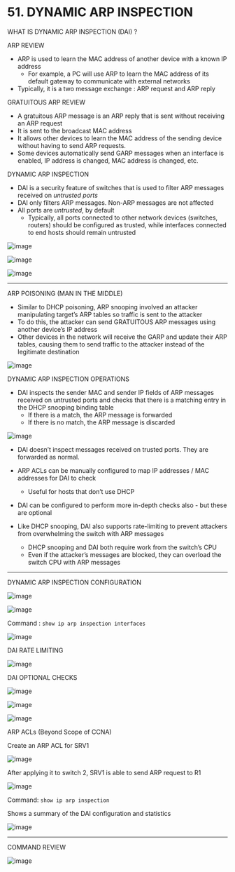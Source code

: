 # 51. DYNAMIC ARP INSPECTION

WHAT IS DYNAMIC ARP INSPECTION (DAI) ?

ARP REVIEW

- ARP is used to learn the MAC address of another device with a known IP address
    - For example, a PC will use ARP to learn the MAC address of its default gateway to communicate with external networks
- Typically, it is a two message exchange :  ARP request and ARP reply

GRATUITOUS ARP REVIEW

- A gratuitous ARP message is an ARP reply that is sent without receiving an ARP request
- It is sent to the broadcast MAC address
- It allows other devices to learn the MAC address of the sending device without having to send ARP requests.
- Some devices automatically send GARP messages when an interface is enabled, IP address is changed, MAC address is changed, etc.

DYNAMIC ARP INSPECTION

- DAI is a security feature of switches that is used to filter ARP messages received on  *untrusted ports*
- DAI only filters ARP messages. Non-ARP messages are not affected
- All ports are *untrusted*, by default
    - Typically, all ports connected to other network devices (switches, routers) should be configured as trusted, while interfaces connected to end hosts should remain untrusted

![image](https://github.com/psaumur/CCNA/assets/106411237/02da32ef-654c-4755-abcd-ea8230df4029)

![image](https://github.com/psaumur/CCNA/assets/106411237/29744383-746e-47be-8220-ba1a641a7a11)

![image](https://github.com/psaumur/CCNA/assets/106411237/6848c2b5-e866-4023-9ad9-c18f63aa6bb5)

---

ARP POISONING (MAN IN THE MIDDLE)

- Similar to DHCP poisoning, ARP snooping involved an attacker manipulating target’s ARP tables so traffic is sent to the attacker
- To do this, the attacker can send GRATUITOUS ARP messages using another device’s IP address
- Other devices in the network will receive the GARP and update their ARP tables, causing them to send traffic to the attacker instead of the legitimate destination

![image](https://github.com/psaumur/CCNA/assets/106411237/aae80c8f-2673-4c04-a206-9b646f5c1f08)

DYNAMIC ARP INSPECTION OPERATIONS

- DAI inspects the sender MAC and sender IP fields of ARP messages received on untrusted ports and checks that there is a matching entry in the DHCP snooping binding table
    - If there is a match, the ARP message is forwarded
    - If there is no match, the ARP message is discarded

![image](https://github.com/psaumur/CCNA/assets/106411237/060f3d3a-b2fd-46a1-8b3c-7a6839985c87)

- DAI doesn’t inspect messages received on trusted ports. They are forwarded as normal.

- ARP ACLs can be manually configured to map IP addresses / MAC addresses for DAI to check
    - Useful for hosts that don’t use DHCP
    
- DAI can be configured to perform more in-depth checks also - but these are optional

- Like DHCP snooping, DAI also supports rate-limiting to prevent attackers from overwhelming the switch with ARP messages
    - DHCP snooping and DAI both require work from the switch’s CPU
    - Even if the attacker’s messages are blocked, they can overload the switch CPU with ARP messages

---

DYNAMIC ARP INSPECTION CONFIGURATION

![image](https://github.com/psaumur/CCNA/assets/106411237/4a91bd7b-626a-4d64-b69a-308d65bbdda4)

![image](https://github.com/psaumur/CCNA/assets/106411237/774765fa-4918-4cd9-bb64-57130968c359)

Command : `show ip arp inspection interfaces`

![image](https://github.com/psaumur/CCNA/assets/106411237/e64a568e-e5c6-442b-98f7-4fe829ff7519)

DAI RATE LIMITING

![image](https://github.com/psaumur/CCNA/assets/106411237/6400e059-2c8c-4369-827d-7774fddd57eb)

DAI OPTIONAL CHECKS

![image](https://github.com/psaumur/CCNA/assets/106411237/0e6b780a-16ef-466a-bfd3-8dd2cdace4ad)

![image](https://github.com/psaumur/CCNA/assets/106411237/1f109b81-9c9b-4acd-9557-0b652ba29b8d)

![image](https://github.com/psaumur/CCNA/assets/106411237/dd78740a-4f41-43aa-8ed2-3fa574acc0f9)

ARP ACLs (Beyond Scope of CCNA)

Create an ARP ACL for SRV1

![image](https://github.com/psaumur/CCNA/assets/106411237/cf121a75-45b2-4e2d-a35f-320e3f5491fa)

After applying it to switch 2, SRV1 is able to send ARP request to R1

![image](https://github.com/psaumur/CCNA/assets/106411237/582feed0-1915-4f59-b3b9-9db37854c6e1)

Command: `show ip arp inspection`

Shows a summary of the DAI configuration and statistics

![image](https://github.com/psaumur/CCNA/assets/106411237/684e694a-5b0a-4f85-b135-b288a8c4c6ec)

---

COMMAND REVIEW

![image](https://github.com/psaumur/CCNA/assets/106411237/4cb7dc28-b09d-4a98-8d43-aca2cdf6180b)
